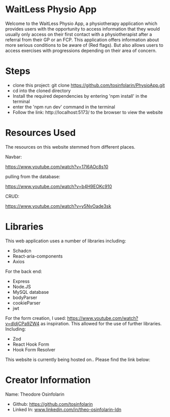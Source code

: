 # WaitLess Physio App


Welcome to the WaitLess Physio App, a physiotherapy application which provides users with the opportunity to access information that they would usually only access on their first contact with a physiotherapist after a referral from their GP or an FCP. This application offers information about more serious conditions to be aware of (Red flags). But also allows users to access exercises with progressions depending on their area of concern.



# Steps

- clone this project: git clone https://github.com/tosinfolarin/PhysioApp.git
- cd into the cloned directory
- Install the required dependencies by entering 'npm install' in the terminal
- enter the 'npm run dev' command in the terminal
- Follow the link: http://localhost:5173/ to the browser to view the website


# Resources Used

The resources on this website stemmed from different places.


Navbar:

https://www.youtube.com/watch?v=17l6AOc8s10


pulling from the database:


https://www.youtube.com/watch?v=b4H9EOKc910


CRUD:

https://www.youtube.com/watch?v=y5NvOade3sk


# Libraries


This web application uses a number of libraries including:
- Schadcn
- React-aria-components
- Axios

For the back end:
- Express
- Node.JS
- MySQL database
- bodyParser
- cookieParser
- jwt


For the form creation, I used: https://www.youtube.com/watch?v=dldjCPa9ZW4 as inspiration. This allowed for the use of further libraries. Including:
- Zod
- React Hook Form
- Hook Form Resolver




This website is currently being hosted on.. Please find the link below:



# Creator Information


Name: Theodore Osinfolarin
- Github: https://github.com/tosinfolarin
- Linked In: www.linkedin.com/in/theo-osinfolarin-ldn


